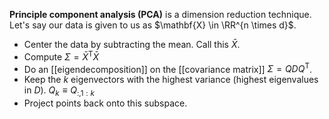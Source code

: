 **Principle component analysis (PCA)** is a dimension reduction technique. Let's say our data is given to us as $\mathbf{X} \in \RR^{n \times d}$. 

* Center the data by subtracting the mean. Call this $\bar{X}$.
* Compute $\Sigma = \bar{X}^\mathsf{T}\bar{X}$
* Do an [[eigendecomposition]] on the [[covariance matrix]] $\Sigma = QDQ^\mathsf{T}$.
* Keep the $k$ eigenvectors with the highest variance (highest eigenvalues in $D$). $Q_k \equiv Q_{:,1:k}$
* Project points back onto this subspace.